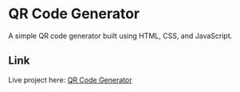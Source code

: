 # QR Code Generator

A simple QR code generator built using HTML, CSS, and JavaScript.

## Link

Live project here: [QR Code Generator](https://dragonfly-30.github.io/QR-code-generator/)

